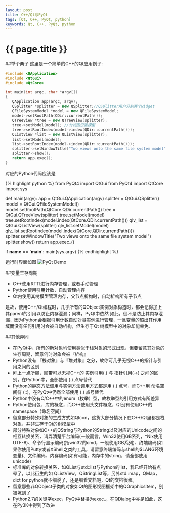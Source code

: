 ```yaml
---
layout: post
title: C++/Qt与PyQt
tags: [Qt, C++, PyQt, python]
keywords: Qt, C++, PyQt, python
---
```


{{ page.title }}
================ 

##举个栗子
这里是一个简单的C++的Qt应用例子:

```c++
#include <QApplication>
#include <QtGui>
#include <QtCore>

int main(int argc, char *argv[])  
{  
   QApplication app(argc, argv);  
   QSplitter *splitter = new QSplitter;//QSplitter用户分割两个widget  
   QFileSystemModel *model = new QFileSystemModel;  
   model->setRootPath(QDir::currentPath());  
   QTreeView *tree = new QTreeView(splitter);  
   tree->setModel(model); //为视图设置模型  
   tree->setRootIndex(model->index(QDir::currentPath()));  
   QListView *list = new QListView(splitter);  
   list->setModel(model);   
   list->setRootIndex(model->index(QDir::currentPath()));  
   splitter->setWindowTitle("Two views onto the same file system model");  
   splitter->show();  
   return app.exec();  
}  
```

对应的Python代码应该是

{% highlight python %}
from PyQt4 import QtGui
from PyQt4 import QtCore
import sys

def main(argv):
    app = QtGui.QApplication(argv)
    splitter = QtGui.QSplitter()
    model = QtGui.QFileSystemModel()
    model.setRootPath(QtCore.QDir.currentPath())
    tree = QtGui.QTreeView(splitter)
    tree.setModel(model)
    tree.setRootIndex(model.index(QtCore.QDir.currentPath()))
    qlv_list = QtGui.QListView(splitter)
    qlv_list.setModel(model)
    qlv_list.setRootIndex(model.index(QtCore.QDir.currentPath()))
    splitter.setWindowTitle("Two views onto the same file system model")
    splitter.show()
    return app.exec_()

if __name__ == '__main__':
    main(sys.argv)
{% endhighlight %}

运行时界面如图
![PyQt Demo]({{site.baseurl}}images/cplus_qt_to_py_qt.png)

##变量生存周期
- C++使用RTTI进行内存管理，或者手动管理
- Python使用引用计数，自动管理内存
- Qt内使用其树模型管理内存，父节点析构时，自动析构所有子节点

是故，使用C++/Qt编程时，几乎所有的QObject实例对象构造时，都会记得加上其parent的引用以防止内存泄漏；同样，PyQt中依然 如此，倒不是防止其内存泄漏，因为Python会根据引用计数自动对类实例进行管理，一旦变量的超出其作用域而没有任何引用时会被自动析构，但生存于Qt 树模型中的对象却能幸免.

##其他异同
- 在PyQt中，所有的新对象均使用类似于栈对象的形式出现，但要留意其对象的生存周期，留意何时对象会被『析构』
- Python没有 『栈对象』与『堆对象』之分，故你可几乎无视C++的指针与引用之间的区别
- 拜上一点所赐，顺带可以无视C++的 实例引用(.) 与 指针引用(->) 之间的区别，在Python中，全部使用 (.) 点号替代
- Python的静态方法调用与实例方法调用方式都是用 (.) 点号，而C++用 命名空间符 (::)，在PyQt中仍然全部使用 (.) 点号替代
- Python中没有C/C++中的enum（枚举）型，故枚举型的引用方式有所差异
- Python使用包、库的概念，而C++使用头文件概念，Qt没有使用C++的 namespace（命名空间）
- 留意部分特殊对象的生成方式如QIcon，这货大部分情况下在C++/Qt里都是栈对象，并非生存于Qt的树模型中
- 部分特殊对象如C++的QString与Python的String以及对应的Unicode之间的相互转换关系，请弄清楚平台编码(一般而言，Win32使用GB系列，*Nix使用UTF-8)、命令行显示编码(指win32的cmd，一般使用GB系列)、终端编码(如果你使用Putty或者XShell之类的工具，请留意终端编码与shell的$LANG环境变量)、文件编码、内存编码(如有可能，内存中的string，请全部使用 unicode)
- 标准库的对象转换关系，如QList与std::list与Python的list，我已经开始有点晕了，以此衍生的如 QListView，QStringList等，另外std::map，QMap，dict for python就不细说了，还是细看文档吧，Qt的文档很棒。
- 留意那些非QObject子类的对象如Qt的图形视图框架中的QGraphicsItem，别被坑到了
- Python2.7的关键字exec，PyQt中替换为exec_，在QDialog中亦是如此，这在Py3K中得到了改进


